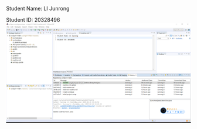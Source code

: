 Student Name: LI Junrong

Student ID: 20328496
![githistory](https://github.com/junronglee/COMP3111Lab1/blob/master/githistory.png)